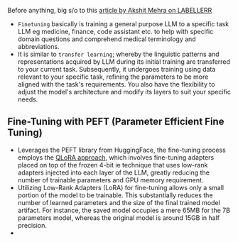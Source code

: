 Before anything, big s/o to this [article by Akshit Mehra on LABELLERR](https://www.labellerr.com/blog/hands-on-with-fine-tuning-llm/)

* `Finetuning` basically is training a general purpose LLM to a specific task LLM eg medicine, finance, code assistant etc. to help with specific domain questions and comprehend medical terminology and abbreviations.
* It is similar to `transfer learning`; whereby the linguistic patterns and representations acquired by LLM during its initial training are transferred to your current task. Subsequently, it undergoes training using data relevant to your specific task, refining the parameters to be more aligned with the task's requirements.
 You also have the flexibility to adjust the model's architecture and modify its layers to suit your specific needs.

## Fine-Tuning with PEFT (Parameter Efficient Fine Tuning)
* Leverages the PEFT library from HuggingFace, the fine-tuning process employs the [QLoRA approach](https://arxiv.org/abs/2305.14314), which involves fine-tuning adapters placed on top of the frozen 4-bit ie technique that uses low-rank adapters injected into each layer of the LLM, greatly reducing the number of trainable parameters and GPU memory requirement.
* Utilizing Low-Rank Adapters (LoRA) for fine-tuning allows only a small portion of the model to be trainable. This substantially reduces the number of learned parameters and the size of the final trained model artifact. For instance, the saved model occupies a mere 65MB for the 7B parameters model, whereas the original model is around 15GB in half precision.
* 
